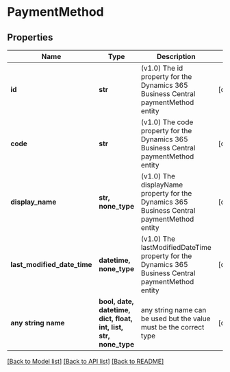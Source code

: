 # PaymentMethod


## Properties
Name | Type | Description | Notes
------------ | ------------- | ------------- | -------------
**id** | **str** | (v1.0) The id property for the Dynamics 365 Business Central paymentMethod entity | [optional] 
**code** | **str** | (v1.0) The code property for the Dynamics 365 Business Central paymentMethod entity | [optional] 
**display_name** | **str, none_type** | (v1.0) The displayName property for the Dynamics 365 Business Central paymentMethod entity | [optional] 
**last_modified_date_time** | **datetime, none_type** | (v1.0) The lastModifiedDateTime property for the Dynamics 365 Business Central paymentMethod entity | [optional] 
**any string name** | **bool, date, datetime, dict, float, int, list, str, none_type** | any string name can be used but the value must be the correct type | [optional]

[[Back to Model list]](../README.md#documentation-for-models) [[Back to API list]](../README.md#documentation-for-api-endpoints) [[Back to README]](../README.md)


